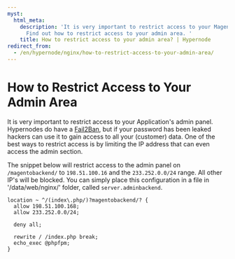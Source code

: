 ```yaml
---
myst:
  html_meta:
    description: 'It is very important to restrict access to your Magento admin panel.
      Find out how to restrict access to your admin area. '
    title: How to restrict access to your admin area? | Hypernode
redirect_from:
  - /en/hypernode/nginx/how-to-restrict-access-to-your-admin-area/
---
```


<!-- source: https://support.hypernode.com/en/hypernode/nginx/how-to-restrict-access-to-your-admin-area/ -->

# How to Restrict Access to Your Admin Area

It is very important to restrict access to your Application's admin panel. Hypernodes do have a [Fail2Ban](../../best-practices/security/how-to-protect-magento-against-brute-force-attacks.md), but if your password has been leaked hackers can use it to gain access to all your (customer) data. One of the best ways to restrict access is by limiting the IP address that can even access the admin section.

The snippet below will restrict access to the admin panel on `/magentobackend/` to `198.51.100.16` and the `233.252.0.0/24` range. All other IP's will be blocked. You can simply place this configuration in a file in '/data/web/nginx/' folder, called `server.adminbackend`.

```nginx
location ~ ^/(index\.php/)?magentobackend/? {
  allow 198.51.100.168;
  allow 233.252.0.0/24;

  deny all;

  rewrite / /index.php break;
  echo_exec @phpfpm;
}
```
